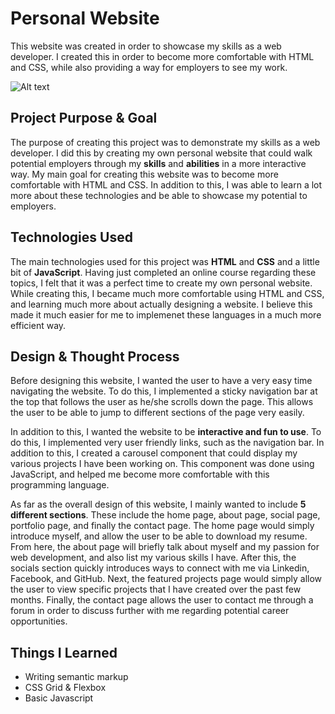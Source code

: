 # **Personal Website**
This website was created in order to showcase my skills as a web developer. I created this in order to become more comfortable with HTML and CSS, while also providing a way for employers to see my work.

![Alt text](https://loganmceldowney.dev//img/personal-website-full.png)

## **Project Purpose & Goal**
The purpose of creating this project was to demonstrate my skills as a web developer. I did this by creating my own personal website that could walk potential employers through my **skills** and **abilities** in a more interactive way. My main goal for creating this website was to become more comfortable with HTML and CSS. In addition to this, I was able to learn a lot more about these technologies and be able to showcase my potential to employers.

## **Technologies Used**
The main technologies used for this project was **HTML** and **CSS** and a little bit of **JavaScript**. Having just completed an online course regarding these topics, I felt that it was a perfect time to create my own personal website. While creating this, I became much more comfortable using HTML and CSS, and learning much more about actually designing a website. I believe this made it much easier for me to implemenet these languages in a much more efficient way.

## **Design & Thought Process**
Before designing this website, I wanted the user to have a very easy time navigating the website. To do this, I implemented a sticky navigation bar at the top that follows the user as he/she scrolls down the page. This allows the user to be able to jump to different sections of the page very easily.

In addition to this, I wanted the website to be **interactive and fun to use**. To do this, I implemented very user friendly links, such as the navigation bar. In addition to this, I created a carousel component that could display my various projects I have been working on. This component was done using JavaScript, and helped me become more comfortable with this programming language.

As far as the overall design of this website, I mainly wanted to include **5 different sections**. These include the home page, about page, social page, portfolio page, and finally the contact page. The home page would simply introduce myself, and allow the user to be able to download my resume. From here, the about page will briefly talk about myself and my passion for web development, and also list my various skills I have. After this, the socials section quickly introduces ways to connect with me via Linkedin, Facebook, and GitHub. Next, the featured projects page would simply allow the user to view specific projects that I have created over the past few months. Finally, the contact page allows the user to contact me through a forum in order to discuss further with me regarding potential career opportunities.

## **Things I Learned**
* Writing semantic markup
* CSS Grid & Flexbox
* Basic Javascript
